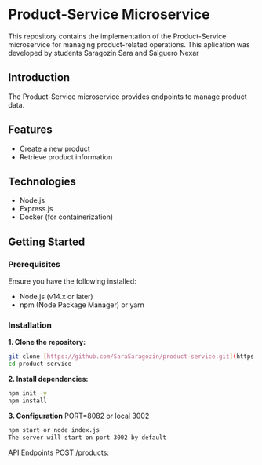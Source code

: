 # Product-Service Microservice

This repository contains the implementation of the Product-Service microservice for managing product-related operations.
This aplication was developed by students Saragozin Sara and Salguero Nexar

## Introduction

The Product-Service microservice provides endpoints to manage product data.
## Features

- Create a new product
- Retrieve product information

## Technologies

- Node.js
- Express.js
- Docker (for containerization)

## Getting Started

### Prerequisites

Ensure you have the following installed:

- Node.js (v14.x or later)
- npm (Node Package Manager) or yarn

### Installation

**1. Clone the repository:**

   ```bash
   git clone [https://github.com/SaraSaragozin/product-service.git](https://github.com/SaraSaragozin/product-service.git)
   cd product-service   
  ```
**2. Install dependencies:** 
  ```bash
npm init -y
npm install
  ```
  
**3. Configuration**
PORT=8082 or local 3002

  ```bash
npm start or node index.js
The server will start on port 3002 by default
  ```
API Endpoints
POST /products: 


